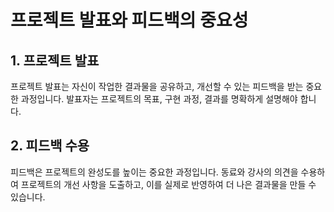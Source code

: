 # 프로젝트 발표와 피드백의 중요성

## 1. 프로젝트 발표
프로젝트 발표는 자신이 작업한 결과물을 공유하고, 개선할 수 있는 피드백을 받는 중요한 과정입니다. 발표자는 프로젝트의 목표, 구현 과정, 결과를 명확하게 설명해야 합니다.

## 2. 피드백 수용
피드백은 프로젝트의 완성도를 높이는 중요한 과정입니다. 동료와 강사의 의견을 수용하여 프로젝트의 개선 사항을 도출하고, 이를 실제로 반영하여 더 나은 결과물을 만들 수 있습니다.

